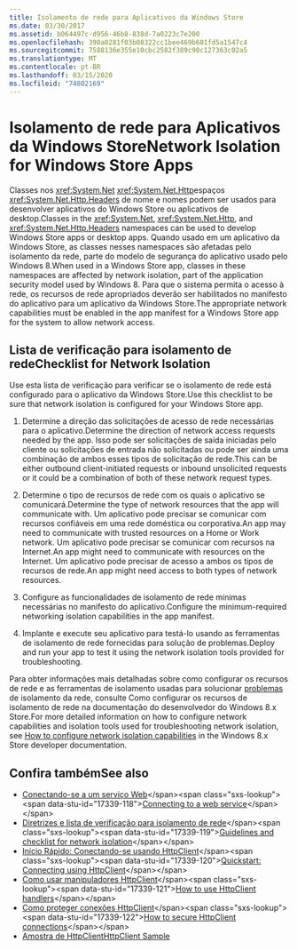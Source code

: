 ```yaml
---
title: Isolamento de rede para Aplicativos da Windows Store
ms.date: 03/30/2017
ms.assetid: b064497c-d956-46b8-838d-7a0223c7e200
ms.openlocfilehash: 390a0281f03b08322cc1bee469b601fd5a1547c4
ms.sourcegitcommit: 7588136e355e10cbc2582f389c90c127363c02a5
ms.translationtype: MT
ms.contentlocale: pt-BR
ms.lasthandoff: 03/15/2020
ms.locfileid: "74802169"
---
```

# <a name="network-isolation-for-windows-store-apps"></a><span data-ttu-id="17339-102">Isolamento de rede para Aplicativos da Windows Store</span><span class="sxs-lookup"><span data-stu-id="17339-102">Network Isolation for Windows Store Apps</span></span>

<span data-ttu-id="17339-103">Classes nos <xref:System.Net> <xref:System.Net.Http>espaços <xref:System.Net.Http.Headers> de nome e nomes podem ser usados para desenvolver aplicativos do Windows Store ou aplicativos de desktop.</span><span class="sxs-lookup"><span data-stu-id="17339-103">Classes in the <xref:System.Net>, <xref:System.Net.Http>, and <xref:System.Net.Http.Headers> namespaces can be used to develop Windows Store  apps  or desktop apps.</span></span> <span data-ttu-id="17339-104">Quando usado em um aplicativo da Windows Store, as classes nesses namespaces são afetadas pelo isolamento da rede, parte do modelo de segurança do aplicativo usado pelo Windows 8.</span><span class="sxs-lookup"><span data-stu-id="17339-104">When used in a Windows Store app, classes in these namespaces are affected by network isolation, part of the application security model used by Windows 8.</span></span> <span data-ttu-id="17339-105">Para que o sistema permita o acesso à rede, os recursos de rede apropriados deverão ser habilitados no manifesto do aplicativo para um aplicativo da Windows Store.</span><span class="sxs-lookup"><span data-stu-id="17339-105">The appropriate network capabilities must be enabled in the app manifest for a Windows Store app for the system to allow network access.</span></span>  
  
## <a name="checklist-for-network-isolation"></a><span data-ttu-id="17339-106">Lista de verificação para isolamento de rede</span><span class="sxs-lookup"><span data-stu-id="17339-106">Checklist for Network Isolation</span></span>  

<span data-ttu-id="17339-107">Use esta lista de verificação para verificar se o isolamento de rede está configurado para o aplicativo da Windows Store.</span><span class="sxs-lookup"><span data-stu-id="17339-107">Use this checklist to be sure that network isolation is configured for your Windows Store app.</span></span>  
  
1. <span data-ttu-id="17339-108">Determine a direção das solicitações de acesso de rede necessárias para o aplicativo.</span><span class="sxs-lookup"><span data-stu-id="17339-108">Determine the direction of network access requests needed by the app.</span></span> <span data-ttu-id="17339-109">Isso pode ser solicitações de saída iniciadas pelo cliente ou solicitações de entrada não solicitadas ou pode ser ainda uma combinação de ambos esses tipos de solicitação de rede.</span><span class="sxs-lookup"><span data-stu-id="17339-109">This can be either outbound client-initiated requests or inbound unsolicited requests or it could be a combination of both of these network request types.</span></span>  
  
2. <span data-ttu-id="17339-110">Determine o tipo de recursos de rede com os quais o aplicativo se comunicará.</span><span class="sxs-lookup"><span data-stu-id="17339-110">Determine the type of network resources that the app will communicate with.</span></span> <span data-ttu-id="17339-111">Um aplicativo pode precisar se comunicar com recursos confiáveis em uma rede doméstica ou corporativa.</span><span class="sxs-lookup"><span data-stu-id="17339-111">An app may need to communicate with trusted resources on a Home or Work network.</span></span> <span data-ttu-id="17339-112">Um aplicativo pode precisar se comunicar com recursos na Internet.</span><span class="sxs-lookup"><span data-stu-id="17339-112">An app might need to communicate with resources on the Internet.</span></span> <span data-ttu-id="17339-113">Um aplicativo pode precisar de acesso a ambos os tipos de recursos de rede.</span><span class="sxs-lookup"><span data-stu-id="17339-113">An app might need access to both types of network resources.</span></span>  
  
3. <span data-ttu-id="17339-114">Configure as funcionalidades de isolamento de rede mínimas necessárias no manifesto do aplicativo.</span><span class="sxs-lookup"><span data-stu-id="17339-114">Configure the minimum-required networking isolation capabilities in the app manifest.</span></span>  
  
4. <span data-ttu-id="17339-115">Implante e execute seu aplicativo para testá-lo usando as ferramentas de isolamento de rede fornecidas para solução de problemas.</span><span class="sxs-lookup"><span data-stu-id="17339-115">Deploy and run your app to test it using the network isolation tools provided for troubleshooting.</span></span>  
  
<span data-ttu-id="17339-116">Para obter informações mais detalhadas sobre como configurar os recursos de rede e as ferramentas de isolamento usadas para solucionar [problemas](https://docs.microsoft.com/previous-versions/windows/apps/hh770532(v=win.10)) de isolamento da rede, consulte Como configurar os recursos de isolamento de rede na documentação do desenvolvedor do Windows 8.x Store.</span><span class="sxs-lookup"><span data-stu-id="17339-116">For more detailed information on how to configure network capabilities and isolation tools used for troubleshooting network isolation, see [How to configure network isolation capabilities](https://docs.microsoft.com/previous-versions/windows/apps/hh770532(v=win.10)) in the Windows 8.x Store developer documentation.</span></span>
  
## <a name="see-also"></a><span data-ttu-id="17339-117">Confira também</span><span class="sxs-lookup"><span data-stu-id="17339-117">See also</span></span>

- <span data-ttu-id="17339-118">[Conectando-se a um serviço Web](https://docs.microsoft.com/previous-versions/windows/apps/hh761504(v=win.10))</span><span class="sxs-lookup"><span data-stu-id="17339-118">[Connecting to a web service](https://docs.microsoft.com/previous-versions/windows/apps/hh761504(v=win.10))</span></span>
- <span data-ttu-id="17339-119">[Diretrizes e lista de verificação para isolamento de rede](https://docs.microsoft.com/previous-versions/windows/apps/hh770532(v=win.10))</span><span class="sxs-lookup"><span data-stu-id="17339-119">[Guidelines and checklist for network isolation](https://docs.microsoft.com/previous-versions/windows/apps/hh770532(v=win.10))</span></span>
- <span data-ttu-id="17339-120">[Início Rápido: Conectando-se usando HttpClient](https://docs.microsoft.com/previous-versions/windows/apps/hh781239(v=win.10))</span><span class="sxs-lookup"><span data-stu-id="17339-120">[Quickstart: Connecting using HttpClient](https://docs.microsoft.com/previous-versions/windows/apps/hh781239(v=win.10))</span></span>
- <span data-ttu-id="17339-121">[Como usar manipuladores HttpClient](https://docs.microsoft.com/previous-versions/windows/apps/hh781241(v=win.10))</span><span class="sxs-lookup"><span data-stu-id="17339-121">[How to use HttpClient handlers](https://docs.microsoft.com/previous-versions/windows/apps/hh781241(v=win.10))</span></span>
- <span data-ttu-id="17339-122">[Como proteger conexões HttpClient](https://docs.microsoft.com/previous-versions/windows/apps/hh781240(v=win.10))</span><span class="sxs-lookup"><span data-stu-id="17339-122">[How to secure HttpClient connections](https://docs.microsoft.com/previous-versions/windows/apps/hh781240(v=win.10))</span></span>
- [<span data-ttu-id="17339-123">Amostra de HttpClient</span><span class="sxs-lookup"><span data-stu-id="17339-123">HttpClient Sample</span></span>](https://code.msdn.microsoft.com/windowsapps/HttpClient-sample-55700664)
